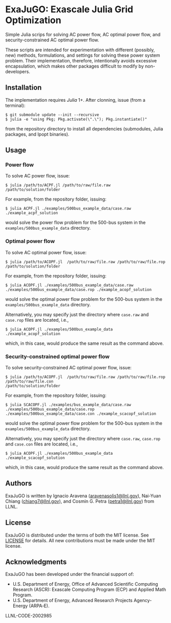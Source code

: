 # ExaJuGO: Exascale Julia Grid Optimization

Simple Julia scrips for solving AC power flow, AC optimal power flow, and
security-constrained AC optimal power flow.

These scripts are intended for experimentation with different (possibly, new)
methods, formulations, and settings for solving these power system problem.
Their implementation, therefore, intentionally avoids excessive encapsulation,
which makes other packages difficult to modify by non-developers.

## Installation

The implementation requires *Julia* 1+. After clonning, issue (from a terminal):

```
$ git submodule update --init --recursive
$ julia -e "using Pkg; Pkg.activate(\".\"); Pkg.instantiate()"
```

from the repository directory to install all dependencies (submodules, Julia
packages, and Ipopt binaries).

## Usage

### Power flow

To solve AC power flow, issue:

```
$ julia /path/to/ACPF.jl /path/to/raw/file.raw /path/to/solution/folder
```

For example, from the repository folder, issuing:

```
$ julia ACPF.jl ./examples/500bus_example_data/case.raw ./example_acpf_solution
```

would solve the power flow problem for the 500-bus system in the `examples/500bus_example_data`
directory.

### Optimal power flow

To solve AC optimal power flow, issue:

```
$ julia /path/to/ACOPF.jl  /path/to/raw/file.raw /path/to/raw/file.rop /path/to/solution/folder
```

For example, from the repository folder, issuing:

```
$ julia ACOPF.jl ./examples/500bus_example_data/case.raw  ./examples/500bus_example_data/case.rop ./example_acopf_solution
```

would solve the optimal power flow problem for the 500-bus system in the
`examples/500bus_example_data` directory.

Alternatively, you may specify just the directory where `case.raw` and 
`case.rop` files are located, i.e.,

```
$ julia ACOPF.jl ./examples/500bus_example_data ./example_acopf_solution
```

which, in this case, would produce the same result as the command above.

### Security-constrained optimal power flow

To solve security-constrained AC optimal power flow, issue:

```
$ julia /path/to/ACOPF.jl  /path/to/raw/file.raw /path/to/raw/file.rop /path/to/raw/file.con 
/path/to/solution/folder
```

For example, from the repository folder, issuing:

```
$ julia SCACOPF.jl ./examples/bus_example_data/case.raw  ./examples/500bus_example_data/case.rop ./examples/500bus_example_data/case.con ./example_scacopf_solution
```

would solve the optimal power flow problem for the 500-bus system in the
`examples/500bus_example_data` directory.

Alternatively, you may specify just the directory where `case.raw`, `case.rop` and
`case.con` files are located, i.e.,

```
$ julia ACOPF.jl ./examples/500bus_example_data ./example_scacopf_solution
```

which, in this case, would produce the same result as the command above.

## Authors

ExaJuGO is written by Ignacio Aravena (aravenasolis1@llnl.gov), Nai-Yuan Chiang
(chiang7@llnl.gov), and Cosmin G. Petra (petra1@llnl.gov) from LLNL.

## License

ExaJuGO is distributed under the terms of both the MIT license. See [LICENSE](LICENSE) for
details. All new contributions must be made under the MIT license.

## Acknowledgments

ExaJuGO has been developed under the financial support of:

* U.S. Department of Energy, Office of Advanced Scientific Computing Research (ASCR):
  Exascale Computing Program (ECP) and Applied Math Program.
* U.S. Department of Energy, Advanced Research Projects Agency-Energy (ARPA‑E).

LLNL-CODE-2002985
